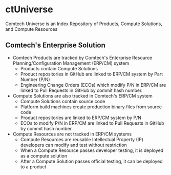 # ctUniverse
Comtech Universe is an Index Repository of Products, Compute Solutions, and Compute Resources
## Comtech's Enterprise Solution
- Comtech Products are tracked by Comtech's Enterprise Resource Planning/Configuration Management (ERP/CM) system
  - Products contain Compute Solutions
  - Product repositories in GitHub are linked to ERP/CM system by Part Number (P/N)
  - Engineering Change Orders (ECOs) which modify P/N in ERP/CM are linked to Pull Requests in GitHub by commit hash number.
- Compute Solutions are also tracked in Comtech's ERP/CM system
  - Compute Solutions contain source code
  - Platform build machines create production binary files from source code
  - Product repositories are linked to ERP/CM system by P/N
  - ECOs to modify P/N in ERP/CM are linked to Pull Requests in GitHub by commit hash number.
- Compute Resources are not tracked in ERP/CM systems
  - Compute Resources are reusable Intellectual Property (IP) developers can modify and test without restriction
  - When a Compute Resource passes developer testing, it is deployed as a compute solution
  - After a Compute Solution passes official testing, it can be deployed to a product
